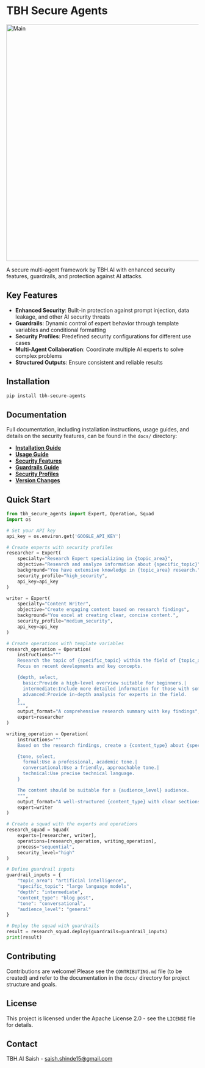 # TBH Secure Agents

<img width="618" alt="Main" src="https://github.com/user-attachments/assets/dbbf5a4f-7b0b-4f43-9b37-ef77dc761ff1" />

A secure multi-agent framework by TBH.AI with enhanced security features, guardrails, and protection against AI attacks.

## Key Features

- **Enhanced Security**: Built-in protection against prompt injection, data leakage, and other AI security threats
- **Guardrails**: Dynamic control of expert behavior through template variables and conditional formatting
- **Security Profiles**: Predefined security configurations for different use cases
- **Multi-Agent Collaboration**: Coordinate multiple AI experts to solve complex problems
- **Structured Outputs**: Ensure consistent and reliable results

## Installation

```bash
pip install tbh-secure-agents
```

## Documentation

Full documentation, including installation instructions, usage guides, and details on the security features, can be found in the `docs/` directory:

*   **[Installation Guide](./docs/installation.md)**
*   **[Usage Guide](./docs/usage_guide.md)**
*   **[Security Features](./docs/security_features_comprehensive.md)**
*   **[Guardrails Guide](./docs/guardrails_comprehensive.md)**
*   **[Security Profiles](./docs/security_profiles_guide.md)**
*   **[Version Changes](./docs/version_changes.md)**

## Quick Start

```python
from tbh_secure_agents import Expert, Operation, Squad
import os

# Set your API key
api_key = os.environ.get('GOOGLE_API_KEY')

# Create experts with security profiles
researcher = Expert(
    specialty="Research Expert specializing in {topic_area}",
    objective="Research and analyze information about {specific_topic}",
    background="You have extensive knowledge in {topic_area} research.",
    security_profile="high_security",
    api_key=api_key
)

writer = Expert(
    specialty="Content Writer",
    objective="Create engaging content based on research findings",
    background="You excel at creating clear, concise content.",
    security_profile="medium_security",
    api_key=api_key
)

# Create operations with template variables
research_operation = Operation(
    instructions="""
    Research the topic of {specific_topic} within the field of {topic_area}.
    Focus on recent developments and key concepts.

    {depth, select,
      basic:Provide a high-level overview suitable for beginners.|
      intermediate:Include more detailed information for those with some knowledge.|
      advanced:Provide in-depth analysis for experts in the field.
    }
    """,
    output_format="A comprehensive research summary with key findings",
    expert=researcher
)

writing_operation = Operation(
    instructions="""
    Based on the research findings, create a {content_type} about {specific_topic}.

    {tone, select,
      formal:Use a professional, academic tone.|
      conversational:Use a friendly, approachable tone.|
      technical:Use precise technical language.
    }

    The content should be suitable for a {audience_level} audience.
    """,
    output_format="A well-structured {content_type} with clear sections",
    expert=writer
)

# Create a squad with the experts and operations
research_squad = Squad(
    experts=[researcher, writer],
    operations=[research_operation, writing_operation],
    process="sequential",
    security_level="high"
)

# Define guardrail inputs
guardrail_inputs = {
    "topic_area": "artificial intelligence",
    "specific_topic": "large language models",
    "depth": "intermediate",
    "content_type": "blog post",
    "tone": "conversational",
    "audience_level": "general"
}

# Deploy the squad with guardrails
result = research_squad.deploy(guardrails=guardrail_inputs)
print(result)
```

## Contributing

Contributions are welcome! Please see the `CONTRIBUTING.md` file (to be created) and refer to the documentation in the `docs/` directory for project structure and goals.

## License

This project is licensed under the Apache License 2.0 - see the `LICENSE` file for details.

## Contact

TBH.AI
Saish - saish.shinde15@gmail.com
